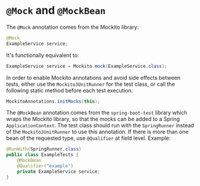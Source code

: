 # `@Mock` and `@MockBean`

The `@Mock` annotation comes from the Mockito library:
```java
@Mock
ExampleService service;
```

It's functionally equivalent to:

```java
ExampleService service = Mockito.mock(ExampleService.class);
```

In order to enable Mockito annotations and avoid side effects between tests, either use the `MockitoJUnitRunner` for the test class, or call the following static method before each test execution:

```java
MockitoAnnotations.initMocks(this);
```

The `@MockBean` annotation comes from the `spring-boot-test` library which wraps the Mockito library, so that the mocks can be added to a Spring `ApplicationContext`. The test class should run with the `SpringRunner` instead of the `MockitoJUnitRunner` to use this annotation. If there is more than one bean of the requested type, use `@Qualifier` at field level. Example:

```java
@RunWith(SpringRunner.class)
public class ExampleTests {
    @MockBean
    @Qualifier("example")
    private ExampleService service;
}
```
